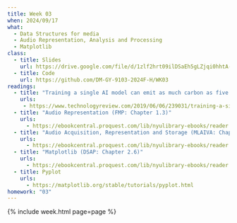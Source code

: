 ```yaml
---
title: Week 03
when: 2024/09/17
what:
  - Data Structures for media
  - Audio Representation, Analysis and Processing
  - Matplotlib
class:
  - title: Slides
    url: https://drive.google.com/file/d/1zlf2hrt09ilDSaEh5gLZjqi0hhtA-IXB/
  - title: Code
    url: https://github.com/DM-GY-9103-2024F-H/WK03
readings:
  - title: "Training a single AI model can emit as much carbon as five cars in their lifetimes"
    urls:
     - https://www.technologyreview.com/2019/06/06/239031/training-a-single-ai-model-can-emit-as-much-carbon-as-five-cars-in-their-lifetimes/
  - title: "Audio Representation (FMP: Chapter 1.3)"
    urls:
      - https://ebookcentral.proquest.com/lib/nyulibrary-ebooks/reader.action?docID=6546214&ppg=47
  - title: "Audio Acquisition, Representation and Storage (MLAIVA: Chapter 2)"
    urls:
      - https://ebookcentral.proquest.com/lib/nyulibrary-ebooks/reader.action?docID=3062703&ppg=27
  - title: "Matplotlib (DSAP: Chapter 2.6)"
    urls:
      - https://ebookcentral.proquest.com/lib/nyulibrary-ebooks/reader.action?docID=5264120&ppg=118
  - title: Pyplot
    urls:
      - https://matplotlib.org/stable/tutorials/pyplot.html
homework: "03"
---
```

{% include week.html page=page %}

